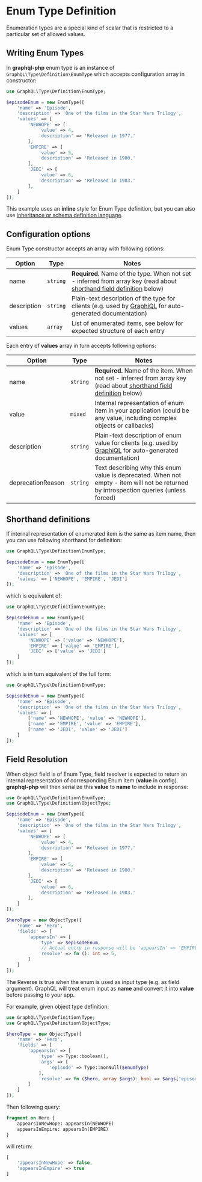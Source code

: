 # Enum Type Definition

Enumeration types are a special kind of scalar that is restricted to a particular set
of allowed values.

## Writing Enum Types

In **graphql-php** enum type is an instance of `GraphQL\Type\Definition\EnumType`
which accepts configuration array in constructor:

```php
use GraphQL\Type\Definition\EnumType;

$episodeEnum = new EnumType([
    'name' => 'Episode',
    'description' => 'One of the films in the Star Wars Trilogy',
    'values' => [
        'NEWHOPE' => [
            'value' => 4,
            'description' => 'Released in 1977.'
        ],
        'EMPIRE' => [
            'value' => 5,
            'description' => 'Released in 1980.'
        ],
        'JEDI' => [
            'value' => 6,
            'description' => 'Released in 1983.'
        ],
    ]
]);
```

This example uses an **inline** style for Enum Type definition, but you can also use
[inheritance or schema definition language](index.md#definition-styles).

## Configuration options

Enum Type constructor accepts an array with following options:

| Option      | Type     | Notes                                                                                                                                          |
| ----------- | -------- | ---------------------------------------------------------------------------------------------------------------------------------------------- |
| name        | `string` | **Required.** Name of the type. When not set - inferred from array key (read about [shorthand field definition](#shorthand-definitions) below) |
| description | `string` | Plain-text description of the type for clients (e.g. used by [GraphiQL](https://github.com/graphql/graphiql) for auto-generated documentation) |
| values      | `array`  | List of enumerated items, see below for expected structure of each entry                                                                       |

Each entry of **values** array in turn accepts following options:

| Option            | Type     | Notes                                                                                                                                            |
| ----------------- | -------- | ------------------------------------------------------------------------------------------------------------------------------------------------ |
| name              | `string` | **Required.** Name of the item. When not set - inferred from array key (read about [shorthand field definition](#shorthand-definitions) below)   |
| value             | `mixed`  | Internal representation of enum item in your application (could be any value, including complex objects or callbacks)                            |
| description       | `string` | Plain-text description of enum value for clients (e.g. used by [GraphiQL](https://github.com/graphql/graphiql) for auto-generated documentation) |
| deprecationReason | `string` | Text describing why this enum value is deprecated. When not empty - item will not be returned by introspection queries (unless forced)           |

## Shorthand definitions

If internal representation of enumerated item is the same as item name, then you can use
following shorthand for definition:

```php
use GraphQL\Type\Definition\EnumType;

$episodeEnum = new EnumType([
    'name' => 'Episode',
    'description' => 'One of the films in the Star Wars Trilogy',
    'values' => ['NEWHOPE', 'EMPIRE', 'JEDI']
]);
```

which is equivalent of:

```php
use GraphQL\Type\Definition\EnumType;

$episodeEnum = new EnumType([
    'name' => 'Episode',
    'description' => 'One of the films in the Star Wars Trilogy',
    'values' => [
        'NEWHOPE' => ['value' => 'NEWHOPE'],
        'EMPIRE' => ['value' => 'EMPIRE'],
        'JEDI' => ['value' => 'JEDI']
    ]
]);
```

which is in turn equivalent of the full form:

```php
use GraphQL\Type\Definition\EnumType;

$episodeEnum = new EnumType([
    'name' => 'Episode',
    'description' => 'One of the films in the Star Wars Trilogy',
    'values' => [
        ['name' => 'NEWHOPE', 'value' => 'NEWHOPE'],
        ['name' => 'EMPIRE', 'value' => 'EMPIRE'],
        ['name' => 'JEDI', 'value' => 'JEDI']
    ]
]);
```

## Field Resolution

When object field is of Enum Type, field resolver is expected to return an internal
representation of corresponding Enum item (**value** in config). **graphql-php** will
then serialize this **value** to **name** to include in response:

```php
use GraphQL\Type\Definition\EnumType;
use GraphQL\Type\Definition\ObjectType;

$episodeEnum = new EnumType([
    'name' => 'Episode',
    'description' => 'One of the films in the Star Wars Trilogy',
    'values' => [
        'NEWHOPE' => [
            'value' => 4,
            'description' => 'Released in 1977.'
        ],
        'EMPIRE' => [
            'value' => 5,
            'description' => 'Released in 1980.'
        ],
        'JEDI' => [
            'value' => 6,
            'description' => 'Released in 1983.'
        ],
    ]
]);

$heroType = new ObjectType([
    'name' => 'Hero',
    'fields' => [
        'appearsIn' => [
            'type' => $episodeEnum,
             // Actual entry in response will be 'appearsIn' => 'EMPIRE'
            'resolve' => fn (): int => 5,
        ]
    ]
]);
```

The Reverse is true when the enum is used as input type (e.g. as field argument).
GraphQL will treat enum input as **name** and convert it into **value** before passing to your app.

For example, given object type definition:

```php
use GraphQL\Type\Definition\Type;
use GraphQL\Type\Definition\ObjectType;

$heroType = new ObjectType([
    'name' => 'Hero',
    'fields' => [
        'appearsIn' => [
            'type' => Type::boolean(),
            'args' => [
                'episode' => Type::nonNull($enumType)
            ],
            'resolve' => fn ($hero, array $args): bool => $args['episode'] === 5,
        ]
    ]
]);
```

Then following query:

```graphql
fragment on Hero {
    appearsInNewHope: appearsIn(NEWHOPE)
    appearsInEmpire: appearsIn(EMPIRE)
}
```

will return:

```php
[
    'appearsInNewHope' => false,
    'appearsInEmpire' => true
]
```
